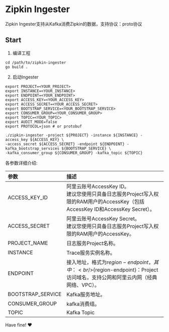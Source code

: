 # Zipkin Ingester

Zipkin Ingester支持从Kafka消费Zipkin的数据，支持协议：proto协议

## Start

1. 编译工程

```shell
cd /path/to/zipkin-ingester
go build .
```

2. 启动Ingester

```shell
export PROJECT=<YOUR_PROJECT>
export INSTANCE=<YOUR_INSTANCE>
export ENDPOINT=<YOUR_ENDPOINT>
export ACCESS_KEY=<YOUR_ACCESS_KEY>
export ACCESS_SECRET=<YOUR_ACCESS_SECRET>
export BOOTSTRAP_SERVICE=<YOUR_BOOTSTRAP_SERVICE>
export CONSUMER_GROUP=<YOUR_CONSUMER_GROUP>
export TOPIC=<YOUR_TOPIC>
export AUDIT_MODE=false
export PROTOCOL=json # or protobuf

./zipkin-ingester -project ${PROJECT} -instance ${INSTANCE} -access_key ${ACCESS_KEY} \
-access_secret ${ACCESS_SECRET} -endpoint ${ENDPOINT} -kafka_bootstrap_services ${BOOTSTRAP_SERVICE} \
-kafka_consumer_group ${CONSUMER_GROUP} -kafka_topic ${TOPIC}
```

各参数详细介绍:

|参数|描述|
|:---|:---|
|ACCESS_KEY_ID| 阿里云账号AccessKey ID。<br/>建议您使用只具备日志服务Project写入权限的RAM用户的AccessKey（包括AccessKey ID和AccessKey Secret）。|
|ACCESS_SECRET| 阿里云账号AccessKey Secret。<br/>建议您使用只具备日志服务Project写入权限的RAM用户的AccessKey。|
|PROJECT_NAME|日志服务Project名称。 |
|INSTANCE|Trace服务实例名称。 |
|ENDPOINT|接入地址，格式为${region-endpoint}，其中：<br/>${region-endpoint}：Project访问域名，支持公网和阿里云内网（经典网络、VPC）。 |
|BOOTSTRAP_SERVICE|Kafka服务地址。 |
|CONSUMER_GROUP|kafka消费组。 |
|TOPIC| Kafka Topic |

Have fine! :heart:


